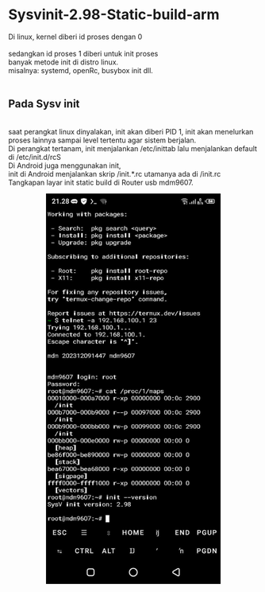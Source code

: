 # Sysvinit-2.98-Static-build-arm
Di linux, kernel diberi id proses dengan 0<br/><br/>sedangkan id proses 1 diberi untuk init proses<br/>banyak metode init di distro linux.<br/>misalnya: systemd, openRc, busybox init dll.<br/><br/><h2>Pada Sysv init</h2><br/>saat perangkat linux dinyalakan, init akan diberi PID 1, init akan menelurkan proses lainnya sampai level tertentu agar sistem berjalan.<br/>Di perangkat tertanam, init menjalankan /etc/inittab lalu menjalankan default di /etc/init.d/rcS<br/>Di Android juga menggunakan init,<br/>init di Android menjalankan skrip /init.*.rc utamanya ada di /init.rc<br/>Tangkapan layar init static build di Router usb mdm9607.<br/>
<center>
  <img width="70%" height="70%" src="https://raw.githubusercontent.com/jendraljack/Sysvinit-2.98-Static-build-arm/refs/heads/main/tangkapanLayar/ss1.jpeg"></img>
</center>
